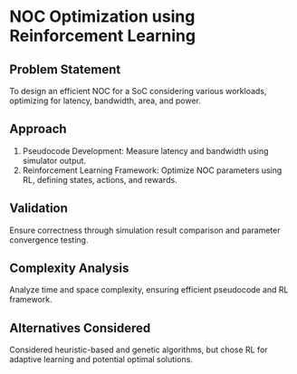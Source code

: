 # NOC Optimization using Reinforcement Learning

## Problem Statement
To design an efficient NOC for a SoC considering various workloads, optimizing for latency, bandwidth, area, and power.

## Approach
1. Pseudocode Development: Measure latency and bandwidth using simulator output.
2. Reinforcement Learning Framework: Optimize NOC parameters using RL, defining states, actions, and rewards.

## Validation
Ensure correctness through simulation result comparison and parameter convergence testing.

## Complexity Analysis
Analyze time and space complexity, ensuring efficient pseudocode and RL framework.

## Alternatives Considered
Considered heuristic-based and genetic algorithms, but chose RL for adaptive learning and potential optimal solutions.
